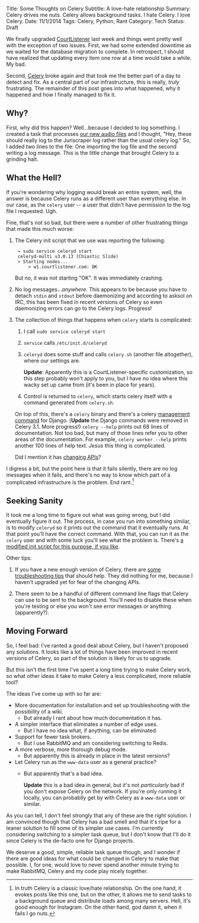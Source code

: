 Title: Some Thoughts on Celery
Subtitle: A love-hate relationship
Summary: Celery drives me nuts. Celery allows background tasks. I hate Celery. I love Celery.
Date: 11/1/2014
Tags: Celery, Python, Rant 
Category: Tech
Status: Draft


We finally upgraded [CourtListener][cl] last week and things went pretty well with the exception of two issues. First, we had some extended downtime as we waited for the database migration to complete. In retrospect, I should have realized that updating every item one row at a time would take a while. My bad. 

Second, [Celery][1] broke again and that took me the better part of a day to detect and fix. As a central part of our infrastructure, this is really, *truly* frustrating. The remainder of this post goes into what happened, why it happened and how I finally managed to fix it. 


## Why?

First, why did this happen? Well...because I decided to log something. I created a task that processes [our new audio files][flp-oa] and I thought, "Hey, these should really log to the Juriscraper log rather than the usual celery log." So, I added two lines to the file: One importing the log file and the second writing a log message. *This* is the little change that brought Celery to a grinding halt. 


## What the Hell? 

If you're wondering why logging would break an entire system, well, the answer is because Celery runs as a different user than everything else. In our case, as the `celery` user -- a user that didn't have permission to the log file I requested. Ugh. 

Fine, that's not so bad, but there were a number of other frustrating things that made this much worse:
 
1. The Celery init script that we use was reporting the following:
    
        ↪ sudo service celeryd start
        celeryd-multi v3.0.13 (Chiastic Slide)
        > Starting nodes...
            > w1.courtlistener.com: OK

    But no, it was not starting "OK". It was immediately crashing.
    
2. No log messages...*anywhere*. This appears to be because you have to detach `stdin` and `stdout` before daemonizing and according to asksol on IRC, this has been fixed in recent versions of Celery so even daemonizing errors can go to the Celery logs. Progress!
 
3. The collection of things that happens when `celery` starts is complicated:

    1. I call `sudo service celeryd start`
    
    1. `service` calls `/etc/init.d/celeryd`
    
    1. `celeryd` does some stuff and calls `celery.sh` (another file altogether), where our settings are.
    
        **Update**: Apparently this is a CourtListener-specific customization, so this step probably won't apply to you, but I have no idea where this wacky set up came from (it's been in place for years).
    
    1. Control is returned to `celery`, which starts celery itself with a command generated from `celery.sh`.
    
    On top of this, there's a `celery` binary and there's a celery [management command][dj-man] for Django. (**Update** the Django commands were removed in Celery 3.1. More progress!) `celery --help` prints out 68 lines of documentation. Not too bad, but many of those lines refer you to other areas of the documentation. For example, `celery worker --help` prints another 100 lines of help text. *Jesus* this thing is complicated. 
    
    Did I mention it has [changing APIs][apis]?
    
I digress a bit, but the point here is that it fails silently, there are no log messages when it fails, and there's no way to know which part of a complicated infrastructure is the problem. End rant.[^1]


## Seeking Sanity

It took me a long time to figure out what was going wrong, but I did eventually figure it out. The process, in case you run into something similar, is to modify `celeryd` so it prints out the command that it eventually runs. At that point you'll have the correct command. With that, you can run it as the `celery` user and with some luck you'll see what the problem is. There's [a modified init script for this purpose, if you like][dry].
 
Other tips:

1. If you have a new enough version of Celery, there are [some troubleshooting tips][trouble] that should help. They did nothing for me, because I haven't upgraded yet for fear of the changing APIs.

2. There seem to be a handful of different command line flags that Celery can use to be sent to the background. You'll need to disable these when you're testing or else you won't see error messages or anything (apparently?).


## Moving Forward

So, I feel bad: I've ranted a good deal about Celery, but I haven't proposed any solutions. It looks like a lot of things have been improved in recent versions of Celery, so part of the solution is likely for us to upgrade. 

But this isn't the first time I've spent a long time trying to make Celery work, so what other ideas it take to make Celery a less complicated, more reliable tool? 

The ideas I've come up with so far are: 

 - More documentation for installation and set up troubleshooting with the possibility of a wiki.
    - But already I rant about how much documentation it has.
 - A simpler interface that eliminates a number of edge uses.
    - But I have no idea what, if anything, can be eliminated. 
 - Support for fewer task brokers.
    - But I use RabbitMQ and am considering switching to Redis.
 - A more verbose, more thorough debug mode.
    - But apparently this is already in place in the latest versions?
 - Let Celery run as the `www-data` user as a general practice?
    - But apparently that's a bad idea. 
    
        **Update** this is a bad idea in general, but it's not *particularly* bad if you don't expose Celery on the network. If you're only running it locally, you can probablly get by with Celery as a `www-data` user or similar. 
   
As you can tell, I don't feel strongly that any of these are the right solution. I am convinced though that Celery has a bad smell and that it's ripe for a leaner solution to fill some of its simpler use cases. I'm currently considering switching to a simpler task queue, but I don't know that I'll do it since Celery is the de-facto one for Django projects.

We deserve a good, simple, reliable task queue though, and I wonder if there are good ideas for what could be changed in Celery to make that possible. I, for one, would love to never spend another minute trying to make RabbitMQ, Celery and my code play nicely together. 


[^1]: In truth Celery is a classic love/hate relationship. On the one hand, it evokes posts like this one, but on the other, it allows me to send tasks to a background queue and distribute loads among many servers. Hell, it's good enough for Instagram. On the other hand, god damn it, when it fails I go nuts.

[1]: http://www.celeryproject.org/
[flp-oa]: http://freelawproject.org/2014/10/31/announcing-oral-arguments-on-courtlistener-2/
[dj-man]: https://docs.djangoproject.com/en/dev/howto/custom-management-commands/
[apis]: http://seeknuance.com/2012/07/30/celery-api-changes-drive-me-nuts/
[dry]: http://stackoverflow.com/a/21883578/64911
[trouble]: http://celery.readthedocs.org/en/latest/tutorials/daemonizing.html#troubleshooting
[cl]: https://www.courtlistener.com
